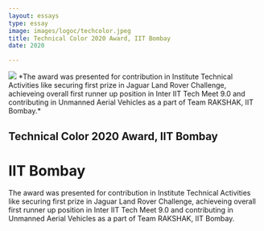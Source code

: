```yaml
---
layout: essays  
type: essay
image: images/logoc/techcolor.jpeg
title: Technical Color 2020 Award, IIT Bombay
date: 2020 

---
```


<img class="ui image" src="{{ site.baseurl }}/images/logoc/techcolor.jpeg ">
*The award was presented for contribution in Institute Technical Activities like securing first prize in Jaguar Land Rover Challenge, achieveing overall first runner up position in Inter IIT Tech Meet 9.0 and contributing in Unmanned Aerial Vehicles as a part of Team RAKSHAK, IIT Bombay.*

## Technical Color 2020 Award, IIT Bombay
# IIT Bombay
The award was presented for contribution in Institute Technical Activities like securing first prize in Jaguar Land Rover Challenge, achieveing overall first runner up position in Inter IIT Tech Meet 9.0 and contributing in Unmanned Aerial Vehicles as a part of Team RAKSHAK, IIT Bombay.
